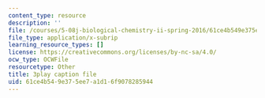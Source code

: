 ```yaml
---
content_type: resource
description: ''
file: /courses/5-08j-biological-chemistry-ii-spring-2016/61ce4b549e375ee7a1d16f9078285944_60m8qBOD_nM.vtt
file_type: application/x-subrip
learning_resource_types: []
license: https://creativecommons.org/licenses/by-nc-sa/4.0/
ocw_type: OCWFile
resourcetype: Other
title: 3play caption file
uid: 61ce4b54-9e37-5ee7-a1d1-6f9078285944
---
```

